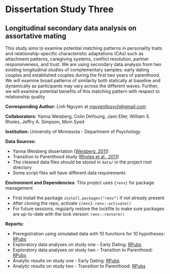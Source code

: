 # Dissertation Study Three
## Longitudinal secondary data analysis on assortative mating

This study aims to examine potential matching patterns in personality traits
and relationship-specific characteristic adaptations (CAs) such as attachment patterns, caregiving
systems, conflict resolution, partner responsiveness, and trust. We are using secondary data
analysis from two existing longitudinal studies of complementary samples: early dating couples
and established couples during the first two years of parenthood. We will examine broad patterns
of similarity both statically at baseline and dynamically as participants may vary across the
different waves. Further, we will examine potential benefits of this matching pattern with respect
to relationship quality

**Corresponding Author:** Linh Nguyen at nguyenllpsych@gmail.com

**Collaborators:** Yanna Weisberg, Colin DeYoung, Jami Eller, William S. Rholes, Jeffry A. Simpson, Moin Syed

**Institution:** University of Minnesota - Department of Psychology

**Data Sources:**

- Yanna Weisberg dissertation ([Weisberg, 2011](https://www.proquest.com/docview/1427860272/DC66D2EE614E411BPQ))
- Transition to Parenthood study ([Rholes et al., 2011](https://doi.org/10.1037/a0022802))
- The cleaned data files should be stored in `data/` in the project root directory
- Some script files will have different data requirements

**Environment and Dependencies**: This project uses `{renv}` for package management

- First install the package `install.packages("renv")` if not already present
- After cloning the repo, activate `{renv}`: `renv::activate()`
- For future sessions, regularly restore the lockfile to make sure packages are up-to-date with the lock version: `renv::restore()`

**Reports:**

- Preregistration using simulated data with 10 functions for 10 hypotheses: [RPubs](https://rpubs.com/nguyenllpsych/diss-03-prereg)
- Exploratory data analyses on study one - Early Dating: [RPubs](https://rpubs.com/nguyenllpsych/diss-03-descr-yw)
- Exploratory data analyses on study two - Transition to Parenthood: [RPubs](https://rpubs.com/nguyenllpsych/diss-03-descr-ttp)
- Analytic results on study one - Early Dating: [RPubs](https://rpubs.com/nguyenllpsych/diss-03-results-yw)
- Analytic results on study two - Transition to Parenthood: [RPubs](https://rpubs.com/nguyenllpsych/diss-03-results-ttp)